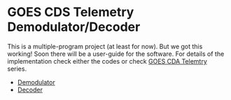 GOES CDS Telemetry Demodulator/Decoder
=========================================

This is a multiple-program project (at least for now). But we got this working! 
Soon there will be a user-guide for the software. 
For details of the implementation check either the codes or check [GOES CDA Telemtry](http://luigifreitas.me/projects/goes-cda-telemetry) series.

* [Demodulator](demodulator/)
* [Decoder](decoder/)
